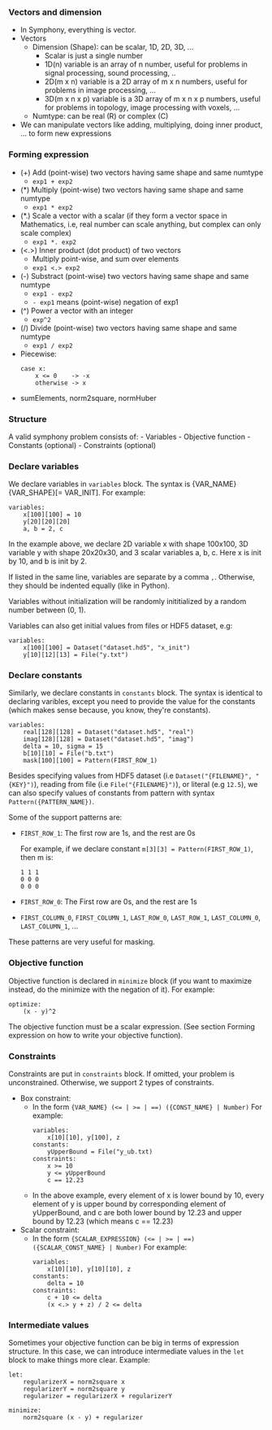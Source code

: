 ### Vectors and dimension
- In Symphony, everything is vector.
- Vectors
  - Dimension (Shape): can be scalar, 1D, 2D, 3D, ...
    - Scalar is just a single number 
    - 1D(n) variable is an array of n number, useful for problems in signal processing, sound processing, ..
    - 2D(m x n) variable is a 2D array of m x n numbers, useful for problems in image processing, ...
    - 3D(m x n x p) variable is a 3D array of m x n x p numbers, useful for problems in topology, image processing with voxels, ...
  - Numtype: can be real (R) or complex (C)
- We can manipulate vectors like adding, multiplying, doing inner product, ... to form new expressions

### Forming expression
- (+) Add (point-wise) two vectors having same shape and same numtype
    - `exp1 + exp2`
- (*) Multiply (point-wise) two vectors having same shape and same numtype
    - `exp1 * exp2`
- (*.) Scale a vector with a scalar (if they form a vector space in Mathematics, i.e, real number can scale anything, 
    but complex can only scale complex)
    - `exp1 *. exp2`
- (<.>) Inner product (dot product) of two vectors 
    - Multiply point-wise, and sum over elements
    - `exp1 <.> exp2`
- (-) Substract (point-wise) two vectors having same shape and same numtype
    - `exp1 - exp2`
    - `- exp1` means (point-wise) negation of exp1
- (^) Power a vector with an integer
    - `exp^2`
- (/) Divide (point-wise) two vectors having same shape and same numtype
    - `exp1 / exp2`
- Piecewise:
    ```
    case x:
        x <= 0    -> -x
        otherwise -> x
    ```
- sumElements, norm2square, normHuber
    
    
    
### Structure
A valid symphony problem consists of:
    - Variables 
    - Objective function 
    - Constants (optional)
    - Constraints (optional)
    

### Declare variables 

We declare variables in `variables` block. 
The syntax is {VAR_NAME}{VAR_SHAPE}[= VAR_INIT].
For example:
```
variables:
    x[100][100] = 10
    y[20][20][20]
    a, b = 2, c
```
In the example above, we declare 2D variable x with shape 100x100, 3D variable y with shape 20x20x30, and 3 scalar variables a, b, c. Here x is init by 10, and b is init by 2.

If listed in the same line, variables are separate by a comma `,`. Otherwise, they should be indented equally (like in Python).

Variables without initialization will be randomly inititialized by a random number between (0, 1).

Variables can also get initial values from files or HDF5 dataset, e.g:

```
variables:
    x[100][100] = Dataset("dataset.hd5", "x_init")
    y[10][12][13] = File("y.txt")
```

### Declare constants
Similarly, we declare constants in `constants` block.
The syntax is identical to declaring varibles, except you need to provide the value for the constants (which makes sense because, you know, they're constants).
```
variables:
    real[128][128] = Dataset("dataset.hd5", "real")
    imag[128][128] = Dataset("dataset.hd5", "imag")
    delta = 10, sigma = 15
    b[10][10] = File("b.txt")
    mask[100][100] = Pattern(FIRST_ROW_1)
```

Besides specifying values from HDF5 dataset (i.e `Dataset("{FILENAME}", "{KEY}")`), reading from file (i.e `File("{FILENAME}")`), or literal (e.g `12.5`), we can also specify values of constants from pattern with syntax `Pattern({PATTERN_NAME})`. 

Some of the support patterns are:
- `FIRST_ROW_1`: The first row are 1s, and the rest are 0s

  For example, if we declare constant `m[3][3] = Pattern(FIRST_ROW_1)`, then m is:
  ```
  1 1 1 
  0 0 0
  0 0 0
  ```
- `FIRST_ROW_0`: The First row are 0s, and the rest are 1s
- `FIRST_COLUMN_0`, `FIRST_COLUMN_1`, `LAST_ROW_0`, `LAST_ROW_1`, `LAST_COLUMN_0`, `LAST_COLUMN_1`, ...

These patterns are very useful for masking.


### Objective function
Objective function is declared in `minimize` block (if you want to maximize instead, do the minimize with the negation of it). 
For example:
```
optimize:
    (x - y)^2
```
The objective function must be a scalar expression. (See section Forming expression on how to write your objective function).


### Constraints
Constraints are put in `constraints` block. If omitted, your problem is unconstrained. Otherwise, we support 2 types of constraints.
- Box constraint:
    - In the form `{VAR_NAME} (<= | >= | ==) ({CONST_NAME} | Number)`
    For example:
        ```
        variables:
            x[10][10], y[100], z
        constants:
            yUpperBound = File("y_ub.txt)
        constraints:
            x >= 10
            y <= yUpperBound
            c == 12.23
        ```
    - In the above example, every element of x is lower bound by 10, every element of y is upper bound by corresponding 
    element of yUpperBound, and c are both lower bound by 12.23 and upper bound by 12.23 (which means c == 12.23)
- Scalar constraint:
    - In the form `{SCALAR_EXPRESSION} (<= | >= | ==) ({SCALAR_CONST_NAME} | Number)`
    For example:
        ```
        variables:
            x[10][10], y[10][10], z
        constants:
            delta = 10
        constraints:
            c + 10 <= delta
            (x <.> y + z) / 2 <= delta
        ```

### Intermediate values
Sometimes your objective function can be big in terms of expression structure. In this case, we can introduce 
intermediate values in the `let` block to make things more clear.
Example:
```
let:
    regularizerX = norm2square x
    regularizerY = norm2square y
    regularizer = regularizerX + regularizerY

minimize:
    norm2square (x - y) + regularizer
```

